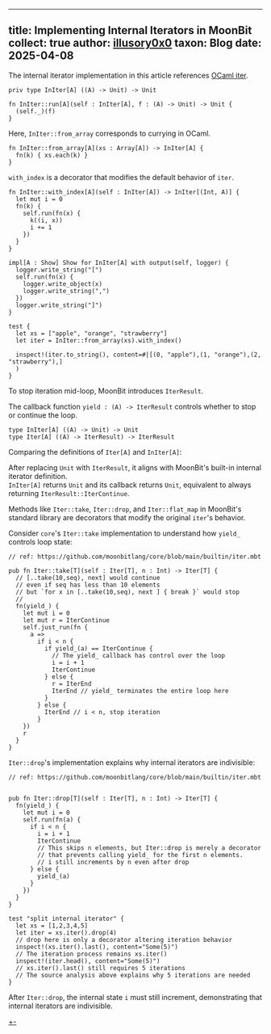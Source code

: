 
---
title: Implementing Internal Iterators in MoonBit
collect: true
author: [illusory0x0](https://github.com/illusory0x0)
taxon: Blog
date: 2025-04-08
---

The internal iterator implementation in this article references [OCaml iter](https://github.com/c-cube/iter).

```moonbit
priv type InIter[A] ((A) -> Unit) -> Unit

fn InIter::run[A](self : InIter[A], f : (A) -> Unit) -> Unit {
  (self._)(f)
}
```

Here, `InIter::from_array` corresponds to currying in OCaml.

```moonbit
fn InIter::from_array[A](xs : Array[A]) -> InIter[A] {
  fn(k) { xs.each(k) }
}
```

`with_index` is a decorator that modifies the default behavior of `iter`.

```moonbit
fn InIter::with_index[A](self : InIter[A]) -> InIter[(Int, A)] {
  let mut i = 0
  fn(k) {
    self.run(fn(x) {
      k((i, x))
      i += 1
    })
  }
}
```

```moonbit
impl[A : Show] Show for InIter[A] with output(self, logger) {
  logger.write_string("[")
  self.run(fn(x) {
    logger.write_object(x)
    logger.write_string(",")
  })
  logger.write_string("]")
}

test {
  let xs = ["apple", "orange", "strawberry"]
  let iter = InIter::from_array(xs).with_index()

  inspect!(iter.to_string(), content=#|[(0, "apple"),(1, "orange"),(2, "strawberry"),]
  )
}
```

To stop iteration mid-loop, MoonBit introduces `IterResult`.

The callback function `yield : (A) -> IterResult` controls whether to stop or continue the loop.

```moonbit
type InIter[A] ((A) -> Unit) -> Unit
type Iter[A] ((A) -> IterResult) -> IterResult
```

Comparing the definitions of `Iter[A]` and `InIter[A]`:

After replacing `Unit` with `IterResult`, it aligns with MoonBit's built-in internal iterator definition.  
`InIter[A]` returns `Unit` and its callback returns `Unit`, equivalent to always returning `IterResult::IterContinue`.

Methods like `Iter::take`, `Iter::drop`, and `Iter::flat_map` in MoonBit's standard library are decorators that modify the original `iter`'s behavior.

Consider `core`'s `Iter::take` implementation to understand how `yield_` controls loop state:

```moonbit
// ref: https://github.com/moonbitlang/core/blob/main/builtin/iter.mbt

pub fn Iter::take[T](self : Iter[T], n : Int) -> Iter[T] {
  // [..take(10,seq), next] would continue
  // even if seq has less than 10 elements
  // but `for x in [..take(10,seq), next ] { break }` would stop
  //
  fn(yield_) {
    let mut i = 0
    let mut r = IterContinue
    self.just_run(fn {
      a =>
        if i < n {
          if yield_(a) == IterContinue {
            // The yield_ callback has control over the loop
            i = i + 1
            IterContinue
          } else {
            r = IterEnd
            IterEnd // yield_ terminates the entire loop here
          }
        } else {
          IterEnd // i < n, stop iteration
        }
    })
    r
  }
}
```

`Iter::drop`'s implementation explains why internal iterators are indivisible:

```moonbit
// ref: https://github.com/moonbitlang/core/blob/main/builtin/iter.mbt


pub fn Iter::drop[T](self : Iter[T], n : Int) -> Iter[T] {
  fn(yield_) {
    let mut i = 0
    self.run(fn(a) {
      if i < n {
        i = i + 1
        IterContinue
        // This skips n elements, but Iter::drop is merely a decorator
        // that prevents calling yield_ for the first n elements.
        // i still increments by n even after drop
      } else {
        yield_(a)
      }
    })
  }
}
```

```moonbit
test "split internal iterator" {
  let xs = [1,2,3,4,5]
  let iter = xs.iter().drop(4)
  // drop here is only a decorator altering iteration behavior
  inspect!(xs.iter().last(), content="Some(5)")
  // The iteration process remains xs.iter()
  inspect!(iter.head(), content="Some(5)")
  // xs.iter().last() still requires 5 iterations
  // The source analysis above explains why 5 iterations are needed
}
```

After `Iter::drop`, the internal state `i` must still increment, demonstrating that internal iterators are indivisible.

[+-](/blog/iterator/internal-vs-external.md#:embed)